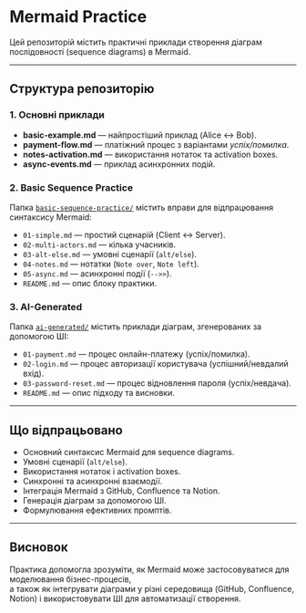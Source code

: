 # Mermaid Practice

Цей репозиторій містить практичні приклади створення діаграм послідовності (sequence diagrams) в Mermaid.

---

## Структура репозиторію

### 1. Основні приклади
- **basic-example.md** — найпростіший приклад (Alice ↔ Bob).
- **payment-flow.md** — платіжний процес з варіантами *успіх/помилка*.
- **notes-activation.md** — використання нотаток та activation boxes.
- **async-events.md** — приклад асинхронних подій.

### 2. Basic Sequence Practice
Папка [`basic-sequence-practice/`](./basic-sequence-practice) містить вправи для відпрацювання синтаксису Mermaid:
- `01-simple.md` — простий сценарій (Client ↔ Server).
- `02-multi-actors.md` — кілька учасників.
- `03-alt-else.md` — умовні сценарії (`alt/else`).
- `04-notes.md` — нотатки (`Note over`, `Note left`).
- `05-async.md` — асинхронні події (`-->>`).
- `README.md` — опис блоку практики.

### 3. AI-Generated
Папка [`ai-generated/`](./ai-generated) містить приклади діаграм, згенерованих за допомогою ШІ:
- `01-payment.md` — процес онлайн-платежу (успіх/помилка).
- `02-login.md` — процес авторизації користувача (успішний/невдалий вхід).
- `03-password-reset.md` — процес відновлення пароля (успіх/невдача).
- `README.md` — опис підходу та висновки.

---

## Що відпрацьовано

- Основний синтаксис Mermaid для sequence diagrams.  
- Умовні сценарії (`alt/else`).  
- Використання нотаток і activation boxes.  
- Синхронні та асинхронні взаємодії.  
- Інтеграція Mermaid з GitHub, Confluence та Notion.  
- Генерація діаграм за допомогою ШІ.  
- Формулювання ефективних промптів.

---

## Висновок

Практика допомогла зрозуміти, як Mermaid може застосовуватися для моделювання бізнес-процесів,  
а також як інтегрувати діаграми у різні середовища (GitHub, Confluence, Notion) і використовувати ШІ для автоматизації створення.

